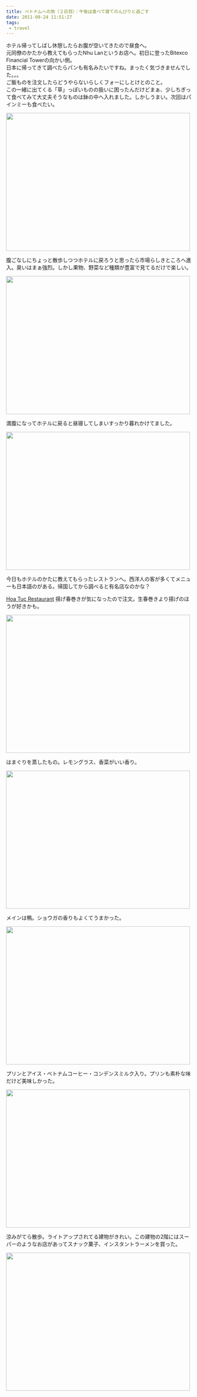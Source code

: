 ```yaml
---
title: ベトナムへの旅（２日目）：午後は食べて寝てのんびりと過ごす
date: 2011-09-24 11:51:27
tags: 
 - travel
---
```


ホテル帰ってしばし休憩したらお腹が空いてきたので昼食へ。<br>
元同僚のかたから教えてもらったNhu Lanというお店へ。初日に登ったBitexco Financial Towerの向かい側。<br>
日本に帰ってきて調べたらパンも有名みたいですね。まったく気づきませんでした。。。<br>
ご飯ものを注文したらどうやらないらしくフォーにしとけとのこと。<br>
この一緒に出てくる「草」っぽいものの扱いに困ったんだけどまぁ、少しちぎって食べてみて大丈夫そうなものは鉢の中へ入れました。しかしうまい。次回はパインミーも食べたい。

<!-- more -->

<a href="http://www.flickr.com/photos/shigeki_takeguchi/6167783755/" title="Untitled by shigeki.takeguchi, on Flickr"><img src="http://farm7.static.flickr.com/6162/6167783755_6391d0cffe.jpg" width="500" height="375" alt=""></a>

腹ごなしにちょっと散歩しつつホテルに戻ろうと思ったら市場らしきところへ進入。臭いはまぁ強烈。しかし果物、野菜など種類が豊富で見てるだけで楽しい。

<a href="http://www.flickr.com/photos/shigeki_takeguchi/6167785217/" title="Untitled by shigeki.takeguchi, on Flickr"><img src="http://farm7.static.flickr.com/6166/6167785217_4b7606560b.jpg" width="500" height="375" alt=""></a>

満腹になってホテルに戻ると昼寝してしまいすっかり暮れかけてました。

<a href="http://www.flickr.com/photos/shigeki_takeguchi/6168323368/" title="Untitled by shigeki.takeguchi, on Flickr"><img src="http://farm7.static.flickr.com/6168/6168323368_e34ab938fb.jpg" width="500" height="375" alt=""></a>

今日もホテルのかたに教えてもらったレストランへ。西洋人の客が多くてメニューも日本語のがある。帰国してから調べると有名店なのかな？

<a href="http://anyarena.com/en/cityguide/view/hoa-tuc" title="Hoa Tuc Restaurant" target="_blank">Hoa Tuc Restaurant</a>
揚げ春巻きが気になったので注文。生春巻きより揚げのほうが好きかも。

<a href="http://www.flickr.com/photos/shigeki_takeguchi/6167788387/" title="Untitled by shigeki.takeguchi, on Flickr"><img src="http://farm7.static.flickr.com/6157/6167788387_027c338d33.jpg" width="500" height="375" alt=""></a>

はまぐりを蒸したもの。レモングラス、香菜がいい香り。

<a href="http://www.flickr.com/photos/shigeki_takeguchi/6168327320/" title="Untitled by shigeki.takeguchi, on Flickr"><img src="http://farm7.static.flickr.com/6171/6168327320_ce6475af61.jpg" width="500" height="375" alt=""></a>

メインは鴨。ショウガの香りもよくてうまかった。

<a href="http://www.flickr.com/photos/shigeki_takeguchi/6167792029/" title="Untitled by shigeki.takeguchi, on Flickr"><img src="http://farm7.static.flickr.com/6156/6167792029_3bed3a1118.jpg" width="500" height="375" alt=""></a>

プリンとアイス・ベトナムコーヒー・コンデンスミルク入り。プリンも素朴な味だけど美味しかった。

<a href="http://www.flickr.com/photos/shigeki_takeguchi/6168340196/" title="Untitled by shigeki.takeguchi, on Flickr"><img src="http://farm7.static.flickr.com/6168/6168340196_4bfdd554a1.jpg" width="500" height="375" alt=""></a>

涼みがてら散歩。ライトアップされてる建物がきれい。この建物の2階にはスーパーのようなお店があってスナック菓子、インスタントラーメンを買った。

<a href="http://www.flickr.com/photos/shigeki_takeguchi/6167794183/" title="Untitled by shigeki.takeguchi, on Flickr"><img src="http://farm7.static.flickr.com/6172/6167794183_59912561d0.jpg" width="500" height="375" alt=""></a>
